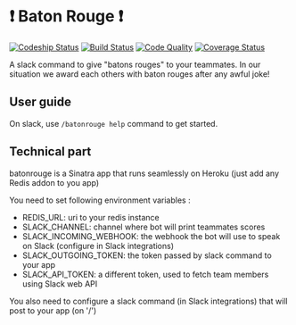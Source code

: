 # :heavy_exclamation_mark: Baton Rouge :heavy_exclamation_mark:

[![Codeship Status](https://codeship.com/projects/d5f65950-99af-0132-1547-764c5db7a55a/status?branch=master)](https://codeship.com/projects/63706) [![Build Status](https://travis-ci.org/cblavier/batonrouge.svg?branch=master)](https://travis-ci.org/cblavier/batonrouge) [![Code Quality](https://codeclimate.com/github/cblavier/batonrouge/badges/gpa.svg?branch=master)](https://codeclimate.com/github/cblavier/batonrouge) [![Coverage Status](https://codeclimate.com/github/cblavier/batonrouge/coverage.svg?branch=master)](https://codeclimate.com/github/cblavier/batonrouge)

A slack command to give "batons rouges" to your teammates. In our situation we award each others with baton rouges after any awful joke!

## User guide

On slack, use `/batonrouge help` command to get started.

## Technical part

batonrouge is a Sinatra app that runs seamlessly on Heroku (just add any Redis addon to you app)

You need to set following environment variables :

- REDIS_URL: uri to your redis instance
- SLACK_CHANNEL: channel where bot will print teammates scores
- SLACK_INCOMING_WEBHOOK: the webhook the bot will use to speak on Slack (configure in Slack integrations)
- SLACK_OUTGOING_TOKEN: the token passed by slack command to your app
- SLACK_API_TOKEN: a different token, used to fetch team members using Slack web API

You also need to configure a slack command (in Slack integrations) that will post to your app (on '/')
